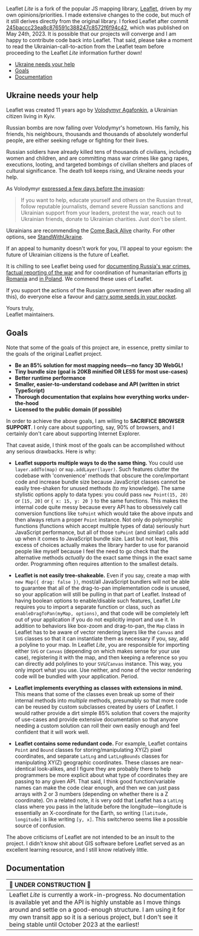 Leaflet _Lite_ is a fork of the popular JS mapping library, [Leaflet](https://github.com/Leaflet/Leaflet), driven by my own opinions/priorities. I made extensive changes to the code, but much of it still derives directly from the original library. I
forked Leaflet after commit [245baccc23ea8c876591c388247c8572f6f94c42](https://github.com/samclaus/leaflet-lite/tree/245baccc23ea8c876591c388247c8572f6f94c42), which was published on May 24th, 2023. It is
possible that our projects will converge and I am happy to contribute code back into Leaflet. That said, please take a moment to read the Ukrainian-call-to-action from the Leaflet team before proceeding to the Leaflet _Lite_ information further down!

- [Ukraine needs your help](#ukraine-needs-your-help)
- [Goals](#goals)
- [Documentation](#documentation)

## Ukraine needs your help

Leaflet was created 11 years ago by [Volodymyr Agafonkin](https://agafonkin.com), a Ukrainian citizen living in Kyiv.

Russian bombs are now falling over Volodymyr's hometown. His family, his friends, his neighbours, thousands and thousands of absolutely wonderful people, are either seeking refuge or fighting for their lives.

Russian soldiers have already killed tens of thousands of civilians, including women and children, and are committing mass war crimes like gang rapes, executions, looting, and targeted bombings of civilian shelters and places of cultural significance. The death toll keeps rising, and Ukraine needs your help.

As Volodymyr [expressed a few days before the invasion](https://twitter.com/LeafletJS/status/1496051256409919489):

> If you want to help, educate yourself and others on the Russian threat, follow reputable journalists, demand severe Russian sanctions and Ukrainian support from your leaders, protest the war, reach out to Ukrainian friends, donate to Ukrainian charities. Just don't be silent.

Ukrainians are recommending the [Come Back Alive](https://savelife.in.ua/en/) charity. For other options, see [StandWithUkraine](https://stand-with-ukraine.pp.ua).

If an appeal to humanity doesn't work for you, I'll appeal to your egoism: the future of Ukrainian citizens is the future of Leaflet.

It is chilling to see Leaflet being used for [documenting Russia's war crimes](https://ukraine.bellingcat.com/), [factual reporting of the war](https://liveuamap.com/) and for coordination of humanitarian efforts [in Romania](https://refugees.ro/) and [in Poland](https://dopomoha.pl/). We commend these uses of Leaflet.

If you support the actions of the Russian government (even after reading all this), do everyone else a favour and [carry some seeds in your pocket](https://www.theguardian.com/world/video/2022/feb/25/ukrainian-woman-sunflower-seeds-russian-soldiers-video).

Yours truly,<br>
Leaflet maintainers.

## Goals

Note that some of the goals of this project are, in essence, pretty similar to the goals of the original Leaflet project.

- **Be an 85% solution for most mapping needs&mdash;no fancy 3D WebGL!**
- **Tiny bundle size (goal is 20KB minified OR LESS for most use-cases)**
- **Better runtime performance**
- **Smaller, easier-to-understand codebase and API (written in strict TypeScript)**
- **Thorough documentation that explains how everything works under-the-hood**
- **Licensed to the public domain (if possible)**

In order to achieve the above goals, I am willing to **SACRIFICE BROWSER SUPPORT**. I only care about
supporting, say, 90% of browsers, and I certainly don't care about supporting Internet Explorer.

That caveat aside, I think most of the goals can be accomplished without any serious drawbacks. Here is why:

- **Leaflet supports multiple ways to do the same thing.** You could use `layer.addTo(map)` or `map.addLayer(layer)`. Such features clutter the codebase with 'convenience' methods that obscure the core/important code and increase bundle size because JavaScript classes cannot be easily tree-shaken for unused methods (to my knowledge). The same stylistic options apply to data types: you could pass `new Point(15, 20)` or `[15, 20]` or `{ x: 15, y: 20 }` to the same functions. This makes the internal code quite messy because every API has to obsessively call conversion functions like `toPoint` which would take the above inputs and then always return a proper `Point` instance. Not only do polymorphic functions (functions which accept multiple types of data) seriously hurt JavaScript performance, but all of those `toPoint` (and similar) calls add up when it comes to JavaScript bundle size. Last but not least, this excess of choices actually makes the library harder to use for paranoid people like myself because I feel the need to go check that the alternative methods _actually_ do the exact same things in the exact same order. Programming often requires attention to the smallest details.

- **Leaflet is not easily tree-shakeable.** Even if you say, create a map with `new Map({ drag: false })`, most/all JavaScript bundlers will not be able to guarantee that all of the drag-to-pan implementation code is unused, so your application will still be pulling in that part of Leaflet. Instead of having boolean options to enable/disable such features, Leaflet _Lite_ requires you to import a separate function or class, such as `enableDragToPan(myMap, options)`, and that code will be completely left out of your application if you do not explicitly import and use it. In addition to behaviors like box-zoom and drag-to-pan, the `Map` class in Leaflet has to be aware of vector rendering layers like the `Canvas` and `SVG` classes so that it can instantiate them as necessary if you, say, add a polyline to your map. In Leaflet _Lite_, you are responsible for importing either `SVG` or `Canvas` (depending on which makes sense for your use case), registering it with the map, and then keeping a reference so you can directly add polylines to your `SVG`/`Canvas` instance. This way, you only import what you use. Use neither, and none of the vector rendering code will be bundled with your application. Period.

- **Leaflet implements everything as classes with extensions in mind.** This means that some of the classes even break up some of their internal methods into _multiple_ methods, presumably so that more code can be reused by custom subclasses created by users of Leaflet. I would rather provide a dirt simple 85% solution that covers the majority of use-cases and provide extensive documentation so that anyone needing a custom solution can roll their own easily enough and feel confident that it will work well.

- **Leaflet contains some redundant code.** For example, Leaflet contains `Point` and `Bound` classes for storing/manipulating XY(Z) pixel coordinates, and separate `LatLng` and `LatLngBounds` classes for manipulating XY(Z) geographic coordinates. These classes are near-identical look-alikes, and I figure they are probably there to help programmers be more explicit about what type of coordinates they are passing to any given API. That said, I think good function/variable names can make the code clear enough, and then we can just pass arrays with 2 or 3 numbers (depending on whether there is a Z coordinate). On a related note, it is very odd that Leaflet has a `LatLng` class where you pass in the latitude before the longitude&mdash;longitude is essentially an X-coordinate for the Earth, so writing `[latitude, longitude]` is like writing `[y, x]`. This switcheroo seems like a possible source of confusion.

The above criticisms of Leaflet are not intended to be an insult to the project. I didn't know shit about GIS software before Leaflet served as an excellent learning resource, and I still know relatively little.

## Documentation

| :construction: **UNDER CONSTRUCTION** :construction: |
|:--------------------------------------|
| Leaflet _Lite_ is currently a work-in-progress. No documentation is available yet and the API is highly unstable as I move things around and settle on a good-enough structure. I am using it for my own transit app so it is a serious project, but I don't see it being stable until October 2023 at the earliest! |
